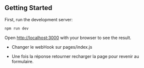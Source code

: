 ## Getting Started

First, run the development server:

```bash
npm run dev
```

Open [http://localhost:3000](http://localhost:3000) with your browser to see the result.

- Changer le webHook sur pages/index.js

- Une fois la réponse retourner recharger la page pour revenir au formulaire.
